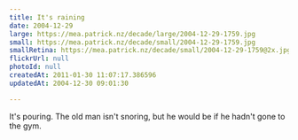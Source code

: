 ```yaml
---
title: It's raining
date: 2004-12-29
large: https://mea.patrick.nz/decade/large/2004-12-29-1759.jpg
small: https://mea.patrick.nz/decade/small/2004-12-29-1759.jpg
smallRetina: https://mea.patrick.nz/decade/small/2004-12-29-1759@2x.jpg
flickrUrl: null
photoId: null
createdAt: 2011-01-30 11:07:17.386596
updatedAt: 2004-12-30 09:01:30

---
```

It's pouring. The old man isn't snoring, but he would be if he hadn't gone to the gym.
